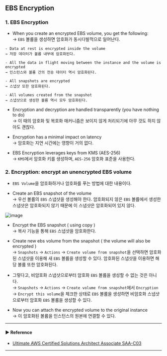## EBS Encryption
### 1. EBS Encryption
- When you create an encrypted EBS volume, you get the following:  
→ `EBS` 볼륨을 생성하면 암호화가 동시다발적으로 일어난다.
~~~
- Data at rest is encrypted inside the volume
→ 저장 데이터가 볼륨 내부에 암호화된다.

- All the data in flight moving between the instance and the volume is encrypted
→ 인스턴스와 볼륨 간의 전송 데이터 역시 암호화된다.

- All snapshots are encrypted
→ 스냅샷 또한 암호화된다.
 
- All volumes created from the snapshot
→ 스냅샷으로 생성한 볼륨 역시 모두 암호화된다.
~~~

- Encryption and decryption are handled transparently (you have nothing to do)  
→ 이 때의 암호화 및 복호화 매커니즘은 보이지 않게 처리되기에 아무 것도 하지 않아도 괜찮다.

- Encryption has a minimal impact on latency  
→ 암호화는 지연 시간에는 영향이 거의 없다.

- EBS Encryption leverages keys from KMS (AES-256)  
→ `KMS`에서 암호화 키를 생성하며, `AES-256` 암호화 표준을 사용한다.

### 2. Encryption: encrypt an unencrypted EBS volume
- `EBS Volume`을 암호화하거나 암호화를 푸는 방법에 대한 내용이다.

- Create an EBS snapshot of the volume  
→ 우선 볼륨의 `EBS` 스냅샷을 생성해야 한다. 암호화되지 않은 `EBS` 볼륨에서 생성한 스냅샷은 암호화되지 않기 때문에 이 스냅샷은 암호화되어 있지 않다.

![image](https://user-images.githubusercontent.com/97398071/232492753-a1137eef-b8b1-428e-8d5b-f544a8fd058e.png)

- Encrypt the EBS snapshot ( using copy )  
→ 복사 기능을 통해 `EBS` 스냅샷을 암호화한다.

- Create new ebs volume from the snapshot ( the volume will also be encrypted )  
→ `Snapshots` → `Actions` → `Create volume from snapshot`을 선택하면 암호화된 스냅샷을 이용해 새 `EBS` 볼륨을 생성할 수 있다. 암호화된 스냅샷을 이용하면 해당 볼륨 또한 암호화된다.

- 그렇다고, 비암호화 스냅샷으로부터 암호화 `EBS` 볼륨을 생성할 수 없는 것은 아니다.  
→ `Snapshots` → `Actions` → `Create volume from snapshot`에서 `Encryption` → `Encrypt this volume`을 체크한 상태로 `EBS` 볼륨을 생성하면 비암호화 스냅샷으로부터 암호화 `EBS` 볼륨을 생성할 수 있다.

- Now you can attach the encrypted volume to the original instance  
→ 이 암호화된 볼륨을 인스턴스의 원본에 연결할 수 있다.

---
#### ▶ Reference
- [Ultimate AWS Certified Solutions Architect Associate SAA-C03](https://www.udemy.com/course/aws-certified-solutions-architect-associate-saa-c03/)
---